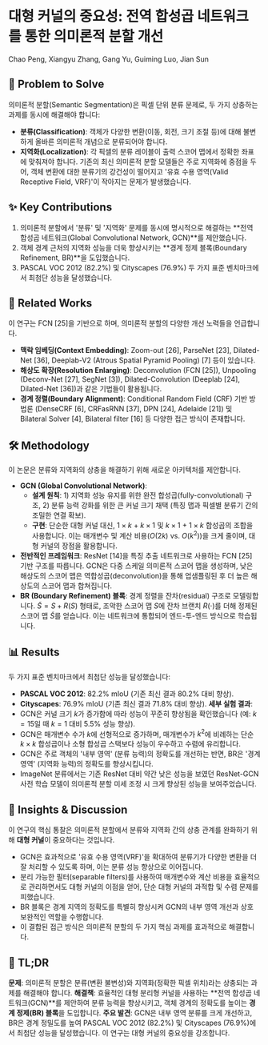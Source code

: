 # 대형 커널의 중요성: 전역 합성곱 네트워크를 통한 의미론적 분할 개선

Chao Peng, Xiangyu Zhang, Gang Yu, Guiming Luo, Jian Sun

## 🧩 Problem to Solve

의미론적 분할(Semantic Segmentation)은 픽셀 단위 분류 문제로, 두 가지 상충하는 과제를 동시에 해결해야 합니다:

- **분류(Classification)**: 객체가 다양한 변환(이동, 회전, 크기 조절 등)에 대해 불변하게 올바른 의미론적 개념으로 분류되어야 합니다.
- **지역화(Localization)**: 각 픽셀의 분류 레이블이 출력 스코어 맵에서 정확한 좌표에 맞춰져야 합니다.
  기존의 최신 의미론적 분할 모델들은 주로 지역화에 중점을 두어, 객체 변환에 대한 분류기의 강건성이 떨어지고 '유효 수용 영역(Valid Receptive Field, VRF)'이 작아지는 문제가 발생했습니다.

## ✨ Key Contributions

1. 의미론적 분할에서 '분류' 및 '지역화' 문제를 동시에 명시적으로 해결하는 **전역 합성곱 네트워크(Global Convolutional Network, GCN)**를 제안했습니다.
2. 객체 경계 근처의 지역화 성능을 더욱 향상시키는 **경계 정제 블록(Boundary Refinement, BR)**을 도입했습니다.
3. PASCAL VOC 2012 (82.2%) 및 Cityscapes (76.9%) 두 가지 표준 벤치마크에서 최첨단 성능을 달성했습니다.

## 📎 Related Works

이 연구는 FCN [25]을 기반으로 하며, 의미론적 분할의 다양한 개선 노력들을 언급합니다.

- **맥락 임베딩(Context Embedding)**: Zoom-out [26], ParseNet [23], Dilated-Net [36], Deeplab-V2 (Atrous Spatial Pyramid Pooling) [7] 등이 있습니다.
- **해상도 확장(Resolution Enlarging)**: Deconvolution (FCN [25]), Unpooling (Deconv-Net [27], SegNet [3]), Dilated-Convolution (Deeplab [24], Dilated-Net [36])과 같은 기법들이 활용됩니다.
- **경계 정렬(Boundary Alignment)**: Conditional Random Field (CRF) 기반 방법론 (DenseCRF [6], CRFasRNN [37], DPN [24], Adelaide [21]) 및 Bilateral Solver [4], Bilateral filter [16] 등 다양한 접근 방식이 존재합니다.

## 🛠️ Methodology

이 논문은 분류와 지역화의 상충을 해결하기 위해 새로운 아키텍처를 제안합니다.

- **GCN (Global Convolutional Network)**:
  - **설계 원칙**: 1) 지역화 성능 유지를 위한 완전 합성곱(fully-convolutional) 구조, 2) 분류 능력 강화를 위한 큰 커널 크기 채택 (특징 맵과 픽셀별 분류기 간의 조밀한 연결 확보).
  - **구현**: 단순한 대형 커널 대신, $1 \times k$ + $k \times 1$ 및 $k \times 1$ + $1 \times k$ 합성곱의 조합을 사용합니다. 이는 매개변수 및 계산 비용($O(2k)$ vs. $O(k^2)$)을 크게 줄이며, 대형 커널의 장점을 활용합니다.
- **전반적인 프레임워크**: ResNet [14]을 특징 추출 네트워크로 사용하는 FCN [25] 기반 구조를 따릅니다. GCN은 다중 스케일 의미론적 스코어 맵을 생성하며, 낮은 해상도의 스코어 맵은 역합성곱(deconvolution)을 통해 업샘플링된 후 더 높은 해상도의 스코어 맵과 합쳐집니다.
- **BR (Boundary Refinement) 블록**: 경계 정렬을 잔차(residual) 구조로 모델링합니다. $\tilde{S} = S + R(S)$ 형태로, 조악한 스코어 맵 $S$에 잔차 브랜치 $R(\cdot)$를 더해 정제된 스코어 맵 $\tilde{S}$를 얻습니다. 이는 네트워크에 통합되어 엔드-투-엔드 방식으로 학습됩니다.

## 📊 Results

두 가지 표준 벤치마크에서 최첨단 성능을 달성했습니다:

- **PASCAL VOC 2012**: 82.2% mIoU (기존 최신 결과 80.2% 대비 향상).
- **Cityscapes**: 76.9% mIoU (기존 최신 결과 71.8% 대비 향상).
  **세부 실험 결과**:
- GCN은 커널 크기 $k$가 증가함에 따라 성능이 꾸준히 향상됨을 확인했습니다 (예: $k=15$일 때 $k=1$ 대비 5.5% 성능 향상).
- GCN은 매개변수 수가 $k$에 선형적으로 증가하며, 매개변수가 $k^2$에 비례하는 단순 $k \times k$ 합성곱이나 소형 합성곱 스택보다 성능이 우수하고 수렴에 유리합니다.
- GCN은 주로 객체의 '내부 영역' (분류 능력)의 정확도를 개선하는 반면, BR은 '경계 영역' (지역화 능력)의 정확도를 향상시킵니다.
- ImageNet 분류에서는 기존 ResNet 대비 약간 낮은 성능을 보였던 ResNet-GCN 사전 학습 모델이 의미론적 분할 미세 조정 시 크게 향상된 성능을 보여주었습니다.

## 🧠 Insights & Discussion

이 연구의 핵심 통찰은 의미론적 분할에서 분류와 지역화 간의 상충 관계를 완화하기 위해 **대형 커널**이 중요하다는 것입니다.

- GCN은 효과적으로 '유효 수용 영역(VRF)'을 확대하여 분류기가 다양한 변환을 더 잘 처리할 수 있도록 하며, 이는 분류 성능 향상으로 이어집니다.
- 분리 가능한 필터(separable filters)를 사용하여 매개변수와 계산 비용을 효율적으로 관리하면서도 대형 커널의 이점을 얻어, 단순 대형 커널의 과적합 및 수렴 문제를 피했습니다.
- BR 블록은 경계 지역의 정확도를 특별히 향상시켜 GCN의 내부 영역 개선과 상호 보완적인 역할을 수행합니다.
- 이 결합된 접근 방식은 의미론적 분할의 두 가지 핵심 과제를 효과적으로 해결합니다.

## 📌 TL;DR

**문제**: 의미론적 분할은 분류(변환 불변성)와 지역화(정확한 픽셀 위치)라는 상충되는 과제를 해결해야 합니다.
**해결책**: 효율적인 대형 분리형 커널을 사용하는 **전역 합성곱 네트워크(GCN)**를 제안하여 분류 능력을 향상시키고, 객체 경계의 정확도를 높이는 **경계 정제(BR) 블록**을 도입합니다.
**주요 발견**: GCN은 내부 영역 분류를 크게 개선하고, BR은 경계 정밀도를 높여 PASCAL VOC 2012 (82.2%) 및 Cityscapes (76.9%)에서 최첨단 성능을 달성했습니다. 이 연구는 대형 커널의 중요성을 강조합니다.
